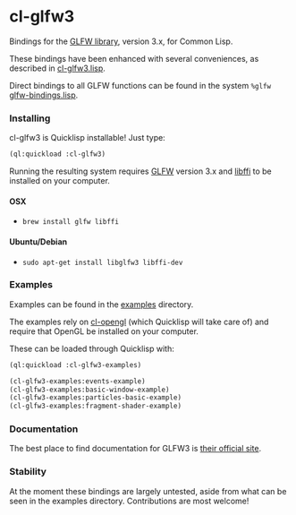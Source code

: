 # cl-glfw3

Bindings for the [GLFW library](http://glfw.org/), version 3.x, for Common Lisp.

These bindings have been enhanced with several conveniences, as described in [cl-glfw3.lisp](./cl-glfw3.lisp).

Direct bindings to all GLFW functions can be found in the system `%glfw` [glfw-bindings.lisp](./glfw-bindings.lisp).

### Installing

cl-glfw3 is Quicklisp installable! Just type:

```lisp
(ql:quickload :cl-glfw3)
```

Running the resulting system requires [GLFW](http://www.glfw.org/) version 3.x and [libffi](http://sourceware.org/libffi/) to be installed on your computer.

#### OSX

 - `brew install glfw libffi`

#### Ubuntu/Debian

 - `sudo apt-get install libglfw3 libffi-dev`

### Examples

Examples can be found in the [examples](./examples) directory.

The examples rely on [cl-opengl](https://github.com/3b/cl-opengl) (which Quicklisp will take care of) and require that OpenGL be installed on your computer.

These can be loaded through Quicklisp with:

```lisp
(ql:quickload :cl-glfw3-examples)

(cl-glfw3-examples:events-example)
(cl-glfw3-examples:basic-window-example)
(cl-glfw3-examples:particles-basic-example)
(cl-glfw3-examples:fragment-shader-example)
```

### Documentation

The best place to find documentation for GLFW3 is [their official site](http://www.glfw.org/docs/3.0/index.html).

### Stability

At the moment these bindings are largely untested, aside from what can be seen in the examples directory. Contributions are most welcome!
